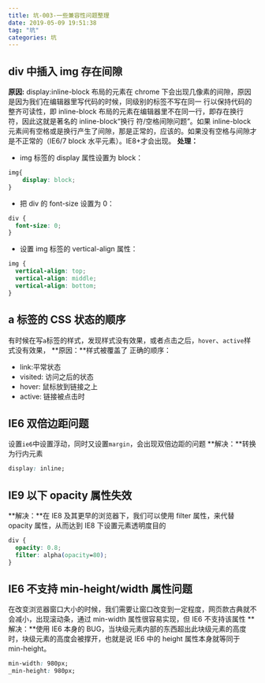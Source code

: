 ```yaml
---
title: 坑-003-一些兼容性问题整理
date: 2019-05-09 19:51:38
tag: "坑"
categories: 坑
---
```


## div 中插入 img 存在间隙

**原因:** display:inline-block 布局的元素在 chrome 下会出现几像素的间隙，原因是因为我们在编辑器里写代码的时候，同级别的标签不写在同一 行以保持代码的整齐可读性，即 inline-block 布局的元素在编辑器里不在同一行，即存在换行符，因此这就是著名的 inline-block“换行 符/空格间隙问题”。如果 inline-block 元素间有空格或是换行产生了间隙，那是正常的，应该的。如果没有空格与间隙才是不正常的（IE6/7 block 水平元素）。IE8+才会出现。
**处理：**

- img 标签的 display 属性设置为 block：

```CSS
img{
    display: block;
}
```

- 把 div 的 font-size 设置为 0：

```css
div {
  font-size: 0;
}
```

- 设置 img 标签的 vertical-align 属性：

```css
img {
  vertical-align: top;
  vertical-align: middle;
  vertical-align: bottom;
}
```

## a 标签的 CSS 状态的顺序

有时候在写`a`标签的样式，发现样式没有效果，或者点击之后，`hover`、`active`样式没有效果，
**原因：**样式被覆盖了
正确的顺序：

- link:平常状态
- visited: 访问之后的状态
- hover: 鼠标放到链接之上
- active: 链接被点击时

## IE6 双倍边距问题

设置`ie6`中设置浮动，同时又设置`margin`，会出现双倍边距的问题
**解决：**转换为行内元素

```css
display: inline;
```

## IE9 以下 opacity 属性失效

**解决：**在 IE8 及其更早的浏览器下，我们可以使用 filter 属性，来代替 opacity 属性，从而达到 IE8 下设置元素透明度目的

```css
div {
  opacity: 0.8;
  filter: alpha(opacity=80);
}
```

## IE6 不支持 min-height/width 属性问题

在改变浏览器窗口大小的时候，我们需要让窗口改变到一定程度，网页款古典就不会减小，出现滚动条，通过 min-width 属性很容易实现，但 IE6 不支持该属性
**解决：**使用 IE6 本身的 BUG，当块级元素内部的东西超出此块级元素的高度时，块级元素的高度会被撑开，也就是说 IE6 中的 height 属性本身就等同于 min-height。

```css
min-width: 980px;
_min-height: 980px;
```


